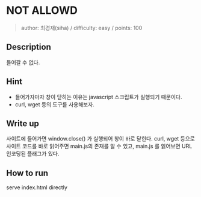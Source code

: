 # NOT ALLOWD

> author: 최경재(siha) / difficulty: easy / points: 100

## Description

들어갈 수 없다.

## Hint
- 들어가자마자 창이 닫히는 이유는 javascript 스크립트가 실행되기 때문이다.
- curl, wget 등의 도구를 사용해보자.

## Write up

사이트에 들어가면 window.close() 가 실행되어 창이 바로 닫힌다.
curl, wget 등으로 사이트 코드를 바로 읽어주면 main.js의 존재를 알 수 있고,
main.js 를 읽어보면 URL 인코딩된 플래그가 있다.

## How to run

serve index.html directly